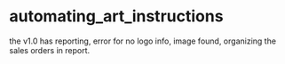 # automating_art_instructions



the v1.0 has reporting, error for no logo info, image found, organizing the sales orders in report.
